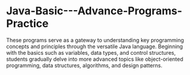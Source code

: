 # Java-Basic---Advance-Programs-Practice
These programs serve as a gateway to understanding key programming concepts and principles through the versatile Java language. Beginning with the basics such as variables, data types, and control structures, students gradually delve into more advanced topics like object-oriented programming, data structures, algorithms, and design patterns.
